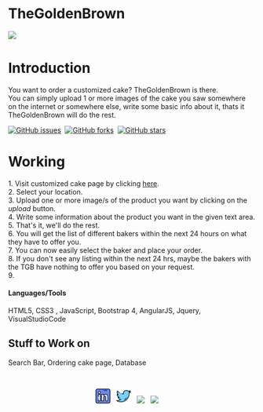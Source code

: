 
# TheGoldenBrown

<img src="https://github.com/NikhilMalhotra2000/TheGoldenBrown/blob/master/ezgif.com-optimize.gif?raw=true ">

<h1>Introduction</h1>
<p>You want to order a customized cake? TheGoldenBrown is there.
<br>
You can simply upload 1 or more images of the cake you saw somewhere on the internet or somewhere else, write some basic info about it, thats it <br>
TheGoldenBrown will do the rest.

<a href="https://github.com/NikhilMalhotra2000/TheGoldenBrown/issues"><img alt="GitHub issues" src="https://img.shields.io/github/issues/NikhilMalhotra2000/TheGoldenBrown"></a>   &nbsp;<a href="https://github.com/NikhilMalhotra2000/TheGoldenBrown/network"><img alt="GitHub forks" src="https://img.shields.io/github/forks/NikhilMalhotra2000/TheGoldenBrown"></a> &nbsp;<a href="https://github.com/NikhilMalhotra2000/TheGoldenBrown/stargazers"><img alt="GitHub stars" src="https://img.shields.io/github/stars/NikhilMalhotra2000/TheGoldenBrown"></a>
</p>
<p>





<h1>Working</h1>
1. Visit customized cake page by clicking <a href="#">here</a>.<br>
2. Select your location.<br>
3. Upload one or more image/s of the product you want by clicking on the <i>upload</i> button.<br>
4. Write some information about the product you want in the given text area.<br>
5. That's it, we'll do the rest.<br>
6. You will get the list of different bakers within the next 24 hours on what they have to offer you.<br>
7. You can now easily select the baker and place your order.<br>
8. If you don't see any listing within the next 24 hrs, maybe the bakers with the TGB have nothing to offer you based on your request.<br>
9. </p>
<h4>Languages/Tools</h4>
HTML5, CSS3 , JavaScript, Bootstrap 4, AngularJS, Jquery, VisualStudioCode

<h2>Stuff to Work on</h2>
Search Bar, Ordering cake page, Database
</p><br>

<p align='center'>
   <a href="https://www.linkedin.com/in/nikhil-malhotra-3b8202175/"><img height="30" src="https://raw.githubusercontent.com/8bithemant/8bithemant/master/linkedin.png?raw=true"></a>&nbsp;&nbsp;
<a href="https://twitter.com/nikhilm2000"><img height="30" src="https://raw.githubusercontent.com/8bithemant/8bithemant/master/twitter.png?raw=true"></a>&nbsp;&nbsp;
<a href="https://www.instagram.com/nikhil_malhotra__/"><img height="30" src="https://cdn.iconscout.com/icon/free/png-512/instagram-221-838384.png"></a>&nbsp;&nbsp;
<a href="https://www.facebook.com/nikhilmalhotra1212/"><img height="30" src="https://www.jing.fm/clipimg/full/1-14839_facebook-icon-clip-art-facebook-logo-cartoon-transparent.png"></a>&nbsp;&nbsp;
&nbsp;&nbsp;
 </p>





